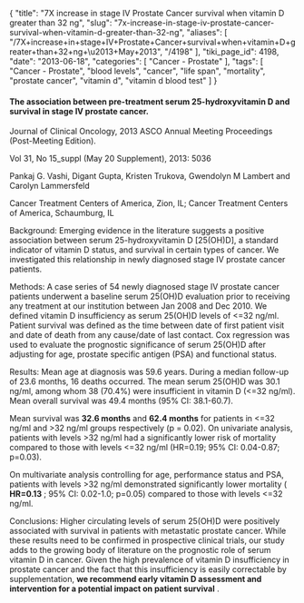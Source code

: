 {
    "title": "7X increase in stage IV Prostate Cancer survival when vitamin D greater than 32 ng",
    "slug": "7x-increase-in-stage-iv-prostate-cancer-survival-when-vitamin-d-greater-than-32-ng",
    "aliases": [
        "/7X+increase+in+stage+IV+Prostate+Cancer+survival+when+vitamin+D+greater+than+32+ng+\u2013+May+2013",
        "/4198"
    ],
    "tiki_page_id": 4198,
    "date": "2013-06-18",
    "categories": [
        "Cancer - Prostate"
    ],
    "tags": [
        "Cancer - Prostate",
        "blood levels",
        "cancer",
        "life span",
        "mortality",
        "prostate cancer",
        "vitamin d",
        "vitamin d blood test"
    ]
}


#### The association between pre-treatment serum 25-hydroxyvitamin D and survival in stage IV prostate cancer.

Journal of Clinical Oncology, 2013 ASCO Annual Meeting Proceedings (Post-Meeting Edition).

Vol 31, No 15_suppl (May 20 Supplement), 2013: 5036

Pankaj G. Vashi, Digant Gupta, Kristen Trukova, Gwendolyn M Lambert and Carolyn Lammersfeld

Cancer Treatment Centers of America, Zion, IL; Cancer Treatment Centers of America, Schaumburg, IL

Background: Emerging evidence in the literature suggests a positive association between serum 25-hydroxyvitamin D <span>[25(OH)D]</span>, a standard indicator of vitamin D status, and survival in certain types of cancer. We investigated this relationship in newly diagnosed stage IV prostate cancer patients. 

Methods: A case series of 54 newly diagnosed stage IV prostate cancer patients underwent a baseline serum 25(OH)D evaluation prior to receiving any treatment at our institution between Jan 2008 and Dec 2010. We defined vitamin D insufficiency as serum 25(OH)D levels of <=32 ng/ml. Patient survival was defined as the time between date of first patient visit and date of death from any cause/date of last contact. Cox regression was used to evaluate the prognostic significance of serum 25(OH)D after adjusting for age, prostate specific antigen (PSA) and functional status. 

Results: Mean age at diagnosis was 59.6 years. During a median follow-up of 23.6 months, 16 deaths occurred. The mean serum 25(OH)D was 30.1 ng/ml, among whom 38 (70.4%) were insufficient in vitamin D (<=32 ng/ml). Mean overall survival was 49.4 months (95% CI: 38.1-60.7). 

Mean survival was  **32.6 months**  and  **62.4 months**  for patients in <=32 ng/ml and >32 ng/ml groups respectively (p = 0.02). On univariate analysis, patients with levels >32 ng/ml had a significantly lower risk of mortality compared to those with levels <=32 ng/ml (HR=0.19; 95% CI: 0.04-0.87; p=0.03). 

On multivariate analysis controlling for age, performance status and PSA, patients with levels >32 ng/ml demonstrated significantly lower mortality ( **HR=0.13** ; 95% CI: 0.02-1.0; p=0.05) compared to those with levels <=32 ng/ml. 

Conclusions: Higher circulating levels of serum 25(OH)D were positively associated with survival in patients with metastatic prostate cancer. While these results need to be confirmed in prospective clinical trials, our study adds to the growing body of literature on the prognostic role of serum vitamin D in cancer. Given the high prevalence of vitamin D insufficiency in prostate cancer and the fact that this insufficiency is easily correctable by supplementation,  **we recommend early vitamin D assessment and intervention for a potential impact on patient survival** .